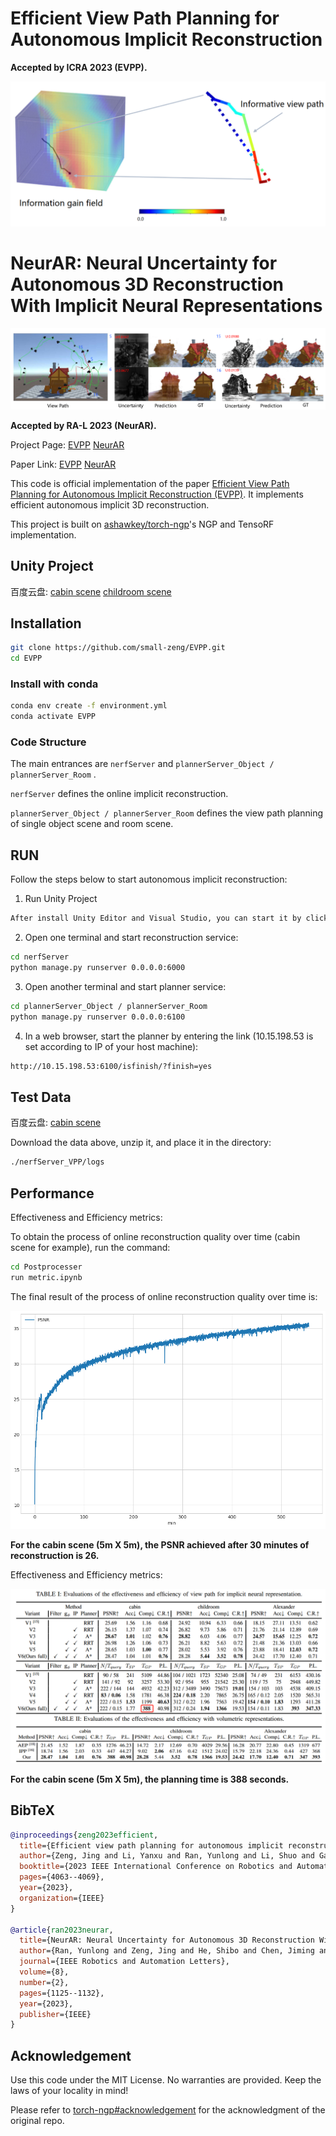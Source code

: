 # Efficient View Path Planning for Autonomous Implicit Reconstruction

**Accepted by ICRA 2023 (EVPP).**

![teaser](./imgs/teaser_EVPP.jpg)

# NeurAR: Neural Uncertainty for Autonomous 3D Reconstruction With Implicit Neural Representations

![teaser](./imgs/teaser_NeurAR.jpg)

**Accepted by RA-L 2023 (NeurAR).**

Project Page: [EVPP](https://small-zeng.github.io/EVPP/)  [NeurAR](https://kingteeloki-ran.github.io/NeurAR/) 

Paper Link: [EVPP](https://ieeexplore.ieee.org/abstract/document/10160793)  [NeurAR](https://ieeexplore.ieee.org/abstract/document/10012495/) 


This code is official implementation of the paper [Efficient View Path Planning for Autonomous Implicit Reconstruction (EVPP)](https://ieeexplore.ieee.org/abstract/document/10160793). It implements efficient autonomous implicit 3D reconstruction.

This project is built on [ashawkey/torch-ngp](https://github.com/ashawkey/torch-ngp)'s NGP and TensoRF implementation.


## Unity Project
百度云盘: [cabin scene](https://pan.baidu.com/s/1sF5UQMK6hl3DUB_OpIQuAA?pwd=xm5e)  [childroom scene](https://pan.baidu.com/s/1xYufnQPoG-7rhjHrn7t-0w?pwd=hnmg)

## Installation

```bash
git clone https://github.com/small-zeng/EVPP.git
cd EVPP
```

### Install with conda

```bash
conda env create -f environment.yml
conda activate EVPP
```

### Code Structure

The main entrances are `nerfServer`  and `plannerServer_Object / plannerServer_Room` .

`nerfServer`  defines the online implicit reconstruction.

`plannerServer_Object / plannerServer_Room` defines the view path planning of single object scene and room scene.

## RUN

Follow the steps below to start autonomous implicit reconstruction:

1. Run Unity Project

```bash
After install Unity Editor and Visual Studio, you can start it by click **RUN** button in Unity Editor.
```

2. Open one terminal and start reconstruction service:

```bash
cd nerfServer
python manage.py runserver 0.0.0.0:6000
```

3. Open another terminal and start planner service:

```bash
cd plannerServer_Object / plannerServer_Room 
python manage.py runserver 0.0.0.0:6100
```

4. In a web browser, start the planner by entering the link (10.15.198.53 is set according to IP of your host machine):

```bash
http://10.15.198.53:6100/isfinish/?finish=yes
```

## Test Data

百度云盘: [cabin scene](https://pan.baidu.com/s/1MakTdwY98JAglV1IAbbxfQ?pwd=cw2i)

Download the data above, unzip it, and place it in the directory: 
```bash
./nerfServer_VPP/logs
```

## Performance

Effectiveness and Efficiency metrics:

To obtain the process of online reconstruction quality over time (cabin scene for example), run the command:
 
```bash
cd Postprocesser
run metric.ipynb
```
The final result of the process of online reconstruction quality over time is:

![teaser](./imgs/psnr.png)

**For the cabin scene (5m X 5m), the PSNR achieved after 30 minutes of reconstruction is 26.**


Effectiveness and Efficiency metrics:

![teaser](./imgs/metric.jpg)

**For the cabin scene (5m X 5m), the planning time is 388 seconds.**




## BibTeX

```bibtex
@inproceedings{zeng2023efficient,
  title={Efficient view path planning for autonomous implicit reconstruction},
  author={Zeng, Jing and Li, Yanxu and Ran, Yunlong and Li, Shuo and Gao, Fei and Li, Lincheng and He, Shibo and Chen, Jiming and Ye, Qi},
  booktitle={2023 IEEE International Conference on Robotics and Automation (ICRA)},
  pages={4063--4069},
  year={2023},
  organization={IEEE}
}

@article{ran2023neurar,
  title={NeurAR: Neural Uncertainty for Autonomous 3D Reconstruction With Implicit Neural Representations},
  author={Ran, Yunlong and Zeng, Jing and He, Shibo and Chen, Jiming and Li, Lincheng and Chen, Yingfeng and Lee, Gimhee and Ye, Qi},
  journal={IEEE Robotics and Automation Letters},
  volume={8},
  number={2},
  pages={1125--1132},
  year={2023},
  publisher={IEEE}
}
```

## Acknowledgement

Use this code under the MIT License. No warranties are provided. Keep the laws of your locality in mind!

Please refer to [torch-ngp#acknowledgement](https://github.com/ashawkey/torch-ngp#acknowledgement) for the acknowledgment of the original repo.


